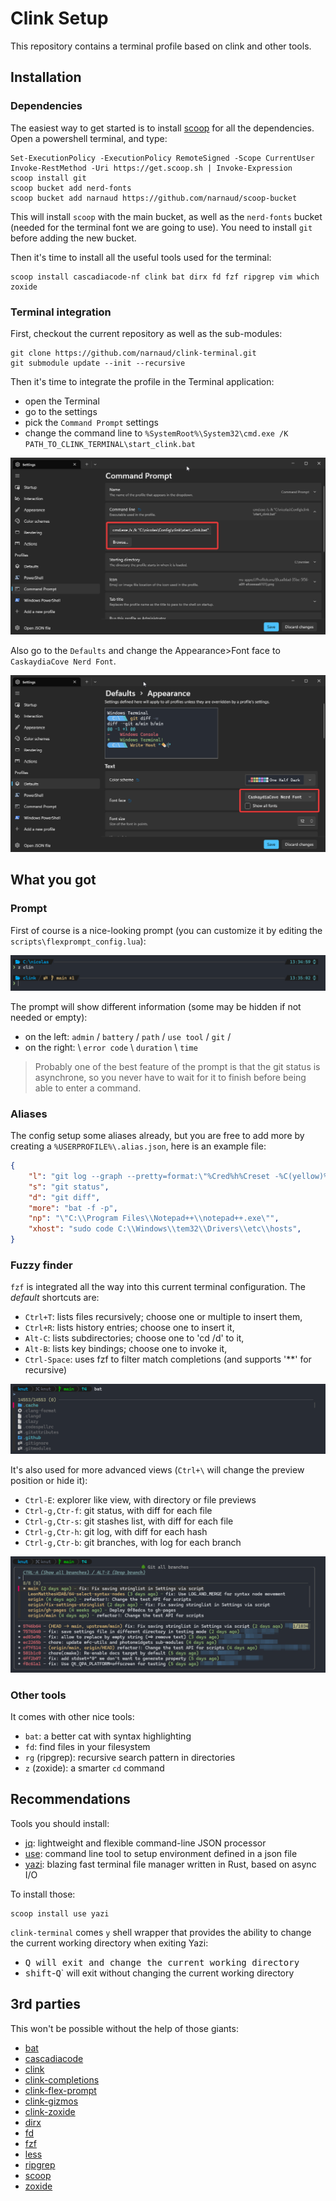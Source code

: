 # Clink Setup

This repository contains a terminal profile based on clink and other tools.

## Installation

### Dependencies

The easiest way to get started is to install [scoop](https://scoop.sh/) for all the dependencies. Open a powershell terminal, and type:

```pwsh
Set-ExecutionPolicy -ExecutionPolicy RemoteSigned -Scope CurrentUser
Invoke-RestMethod -Uri https://get.scoop.sh | Invoke-Expression
scoop install git
scoop bucket add nerd-fonts
scoop bucket add narnaud https://github.com/narnaud/scoop-bucket
```

This will install `scoop` with the main bucket, as well as the `nerd-fonts` bucket (needed for the terminal font we are going to use). You need to install `git` before adding the new bucket.

Then it's time to install all the useful tools used for the terminal:

```
scoop install cascadiacode-nf clink bat dirx fd fzf ripgrep vim which zoxide
```

### Terminal integration

First, checkout the current repository as well as the sub-modules:

```
git clone https://github.com/narnaud/clink-terminal.git
git submodule update --init --recursive
```

Then it's time to integrate the profile in the Terminal application:

- open the Terminal
- go to the settings
- pick the `Command Prompt` settings
- change the command line to `%SystemRoot%\System32\cmd.exe /K PATH_TO_CLINK_TERMINAL\start_clink.bat`

![](assets/terminal.png)

Also go to the `Defaults` and change the Appearance>Font face to `CaskaydiaCove Nerd Font`.

![](assets/terminal2.png)

## What you got

### Prompt

First of course is a nice-looking prompt (you can customize it by editing the `scripts\flexprompt_config.lua`):

![](assets/prompt.png)

The prompt will show different information (some may be hidden if not needed or empty):

- on the left: `admin` / `battery` / `path` / `use tool` / `git` /
- on the right: \ `error code` \ `duration` \ `time`

> Probably one of the best feature of the prompt is that the git status is asynchrone, so you never have to wait for it to finish before being able to enter a command.

### Aliases

The config setup some aliases already, but you are free to add more by creating a `%USERPROFILE%\.alias.json`, here is an example file:

```json
{
    "l": "git log --graph --pretty=format:\"%Cred%h%Creset -%C(yellow)%d%Creset %s %Cgreen(%cr) %C(bold blue)<%an>%Creset\" --abbrev-commit --date=relative",
    "s": "git status",
    "d": "git diff",
    "more": "bat -f -p",
    "np": "\"C:\\Program Files\\Notepad++\\notepad++.exe\"",
    "xhost": "sudo code C:\\Windows\\tem32\\Drivers\\etc\\hosts",
}
```

### Fuzzy finder

`fzf` is integrated all the way into this current terminal configuration. The _default_ shortcuts are:

- `Ctrl+T`: lists files recursively; choose one or multiple to insert them,
- `Ctrl+R`: lists history entries; choose one to insert it,
- `Alt-C`: lists subdirectories; choose one to 'cd /d' to it,
- `Alt-B`: lists key bindings; choose one to invoke it,
- `Ctrl-Space`: uses fzf to filter match completions (and supports '**' for recursive)

![](assets/fzf-files.png)

It's also used for more advanced views (`Ctrl+\` will change the preview position or hide it):

- `Ctrl-E`: explorer like view, with directory or file previews
- `Ctrl-g,Ctr-f`: git status, with diff for each file
- `Ctrl-g,Ctr-s`: git stashes list, with diff for each file
- `Ctrl-g,Ctr-h`: git log, with diff for each hash
- `Ctrl-g,Ctr-b`: git branches, with log for each branch

![](assets/fzf-git-branches.png)

### Other tools

It comes with other nice tools:

- `bat`: a better cat with syntax highlighting
- `fd`: find files in your filesystem
- `rg` (ripgrep): recursive search pattern in directories
- `z` (zoxide): a smarter `cd` command

## Recommendations

Tools you should install:

- [jq](https://jqlang.github.io/jq/): lightweight and flexible command-line JSON processor
- [use](https://github.com/narnaud/use): command line tool to setup environment defined in a json file
- [yazi](https://yazi-rs.github.io/): blazing fast terminal file manager written in Rust, based on async I/O

To install those:

```
scoop install use yazi
```

`clink-terminal` comes `y` shell wrapper that provides the ability to change the current working directory when exiting Yazi:

- <kbd>Q</kdb> will exit and change the current working directory
- <kbd>shift</kbd>-<kbd>Q</kbd>` will exit without changing the current working directory

## 3rd parties

This won't be possible without the help of those giants:

- [bat](https://github.com/sharkdp/bat)
- [cascadiacode](https://github.com/microsoft/cascadia-code)
- [clink](https://chrisant996.github.io/clink/)
- [clink-completions](https://github.com/vladimir-kotikov/clink-completions)
- [clink-flex-prompt](https://github.com/chrisant996/clink-flex-prompt)
- [clink-gizmos](https://github.com/chrisant996/clink-gizmos)
- [clink-zoxide](https://github.com/shunsambongi/clink-zoxide)
- [dirx](https://github.com/chrisant996/dirx)
- [fd](https://github.com/sharkdp/fd)
- [fzf](https://github.com/junegunn/fzf)
- [less](https://greenwoodsoftware.com/less/)
- [ripgrep](https://github.com/BurntSushi/ripgrep)
- [scoop](https://github.com/ScoopInstaller/Scoop)
- [zoxide](https://github.com/ajeetdsouza/zoxide)
